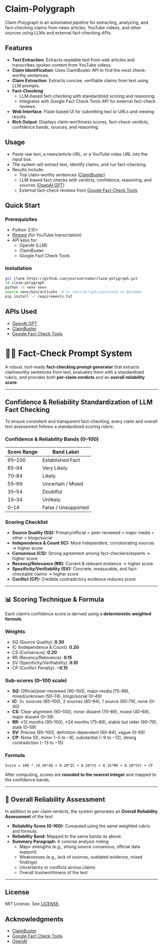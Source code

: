# Claim-Polygraph

Claim-Polygraph is an automated pipeline for extracting, analyzing, and fact-checking claims from news articles, YouTube videos, and other sources using LLMs and external fact-checking APIs.

## Features

- **Text Extraction**: Extracts readable text from web articles and transcribes spoken content from YouTube videos.
- **Claim Identification**: Uses ClaimBuster API to find the most check-worthy sentences.
- **Claim Extraction**: Extracts concise, verifiable claims from text using LLM prompts.
- **Fact-Checking**:
  - LLM-based fact-checking with standardized scoring and reasoning.
  - Integrates with Google Fact Check Tools API for external fact-check reviews.
- **Web Interface**: Flask-based UI for submitting text or URLs and viewing results.
- **Rich Output**: Displays claim-worthiness scores, fact-check verdicts, confidence bands, sources, and reasoning.

## Usage

- Paste raw text, a news/article URL, or a YouTube video URL into the input box.
- The system will extract text, identify claims, and run fact-checking.
- Results include:
  - Top claim-worthy sentences ([ClaimBuster](https://idir.uta.edu/claimbuster/))
  - LLM-based fact-checks with verdicts, confidence, reasoning, and sources ([OpenAI GPT](https://platform.openai.com/docs/))
  - External fact-check reviews from [Google Fact Check Tools](https://toolbox.google.com/factcheck/explorer)

## Quick Start

### Prerequisites

- Python 3.10+
- [ffmpeg](https://ffmpeg.org/) (for YouTube transcription)
- API keys for:
  - OpenAI (LLM)
  - ClaimBuster
  - Google Fact Check Tools

### Installation

```sh
git clone https://github.com/yourusername/claim-polygraph.git
cd claim-polygraph
python -m venv venv
source venv/bin/activate  # or venv\Scripts\activate on Windows
pip install -r requirements.txt
```

## APIs Used

- [OpenAI GPT](https://platform.openai.com/docs/)
- [ClaimBuster](https://idir.uta.edu/claimbuster/api/)
- [Google Fact Check Tools](https://developers.google.com/fact-check/tools/api/reference/rest)

# 🕵️‍♂️ Fact-Check Prompt System

A robust, tool-ready **fact-checking prompt generator** that extracts claimworthy sentences from text, evaluates them with a standardized rubric, and provides both **per-claim verdicts** and an **overall reliability score**.

---

## Confidence & Reliability Standardization of LLM Fact Checking

To ensure consistent and transparent fact-checking, every claim and overall text assessment follows a standardized scoring rubric.

### Confidence & Reliability Bands (0–100)

| Score Range | Band Label          |
| ----------- | ------------------- |
| 95–100      | Established Fact    |
| 85–94       | Very Likely         |
| 70–84       | Likely              |
| 55–69       | Uncertain / Mixed   |
| 35–54       | Doubtful            |
| 15–34       | Unlikely            |
| 0–14        | False / Unsupported |

### Scoring Checklist

- **Source Quality (SQ):** Primary/official > peer-reviewed > major media > other > blogs/social
- **Independence & Count (IC):** More independent, corroborating sources → higher score
- **Consensus (CS):** Strong agreement among fact-checkers/experts → higher score
- **Recency/Relevance (RR):** Current & relevant evidence → higher score
- **Specificity/Verifiability (SV):** Concrete, measurable, and fact-checkable claims → higher score
- **Conflict (CP):** Credible contradictory evidence reduces score

---

## 📊 Scoring Technique & Formula

Each claim’s confidence score is derived using a **deterministic weighted formula**.

### Weights

- SQ (Source Quality): **0.30**
- IC (Independence & Count): **0.20**
- CS (Consensus): **0.20**
- RR (Recency/Relevance): **0.15**
- SV (Specificity/Verifiability): **0.10**
- CP (Conflict Penalty): **−0.15**

### Sub-scores (0–100 scale)

- **SQ:** Official/peer-reviewed (90–100), major media (75–89), mixed/unknown (50–74), blogs/social (0–49)
- **IC:** 3+ sources (95–100), 2 sources (85–94), 1 source (60–79), none (0–40)
- **CS:** Clear alignment (90–100), minor dissent (70–89), mixed (40–69), major dissent (0–39)
- **RR:** ≤12 months (90–100), ≤24 months (75–89), stable but older (60–79), stale (0–59)
- **SV:** Precise (85–100), definition-dependent (60–84), vague (0–59)
- **CP:** None (0), minor (−5 to −8), substantial (−9 to −12), strong contradiction (−13 to −15)

### Formula

```
Score = 100 * (0.30*SQ + 0.20*IC + 0.20*CS + 0.15*RR + 0.10*SV) + CP
```

After computing, scores are **rounded to the nearest integer** and mapped to the confidence bands.

---

## 📝 Overall Reliability Assessment

In addition to per-claim verdicts, the system generates an **Overall Reliability Assessment** of the text:

- **Reliability Score (0–100):** Computed using the same weighted rubric and formula.
- **Reliability Band:** Mapped to the same bands as above.
- **Summary Paragraph:** A concise analysis noting:
  - Major strengths (e.g., strong source consensus, official data support)
  - Weaknesses (e.g., lack of sources, outdated evidence, mixed findings)
  - Uncertainty or conflicts across claims
  - Overall trustworthiness of the text

---

## License

MIT License. See [LICENSE](LICENSE).

## Acknowledgments

- [ClaimBuster](https://idir.uta.edu/claimbuster/)
- [Google Fact Check Tools](https://toolbox.google.com/factcheck/explorer)
- [OpenAI](https://openai.com/)

```

```
